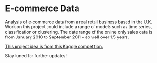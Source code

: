 # E-commerce Data
Analysis of e-commerce data from a real retail business based in the U.K.
Work on this project could include a range of models such as time series, classification or clustering.
The date range of the online only sales data is from January 2010 to September 2011 - so well over 1.5 years.

[This project idea is from this Kaggle competition.](https://www.kaggle.com/carrie1/ecommerce-data)

Stay tuned for further updates!
